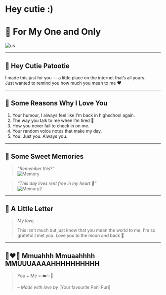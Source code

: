 # Hey cutie :)
# 💖 For My One and Only

![us](https://your-image-url.com/photo.jpg)

---

## 🥺 Hey Cutie Patootie

I made this just for you — a little place on the internet that’s all yours.  
Just wanted to remind you how much you mean to me ❤️

---

## 🌸 Some Reasons Why I Love You

1. Your humour, I always feel like I'm back in highschool again. 
2. The way you talk to me when I’m tired 🫶
3. How you never fail to check in on me.
4. Your random voice notes that make my day.
5. You. Just you. Always you.

---

## 📸 Some Sweet Memories

> _“Remember this?”_  
![Memory](https://your-image-url.com/memory.jpg)

> _“This day lives rent free in my heart 💭”_  
![Memory2](https://your-image-url.com/memory2.jpg)

---

## 💌 A Little Letter

> _My love,_  
>
> This isn't much but just know that you mean the world to me, I'm so grateful I met you. 
> Love you to the moon and back 🌌

---

## 👩‍❤️‍👨 Mmuahhh Mmuaahhhh MMUUUAAAAHHHHHHHHHH

> You + Me = ☁️✨🫶  
>  
> _– Made with love by_ [Your favourite Pani Puri]


